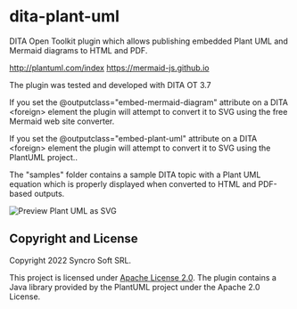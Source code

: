 # dita-plant-uml
DITA Open Toolkit plugin which allows publishing embedded Plant UML and Mermaid diagrams to HTML and PDF.

http://plantuml.com/index
https://mermaid-js.github.io

The plugin was tested and developed with DITA OT 3.7

If you set the @outputclass="embed-mermaid-diagram" attribute on a DITA &lt;foreign> element the plugin will attempt to convert it to SVG using the free Mermaid web site converter.

If you set the @outputclass="embed-plant-uml" attribute on a DITA &lt;foreign> element the plugin will attempt to convert it to SVG using the PlantUML project..

The "samples" folder contains a sample DITA topic with a Plant UML equation which is properly displayed when converted to HTML and PDF-based outputs.
  
![Preview Plant UML as SVG](previewPlantUML.png)
  
Copyright and License
---------------------
Copyright 2022 Syncro Soft SRL.

This project is licensed under [Apache License 2.0](https://github.com/oxygenxml/dita-ot-diagrams-plugin/blob/master/LICENSE).
The plugin contains a Java library provided by the PlantUML project under the Apache 2.0 License.
